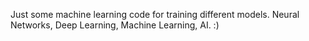Just some machine learning code for training different models. Neural Networks, Deep Learning, Machine Learning, AI. :)
